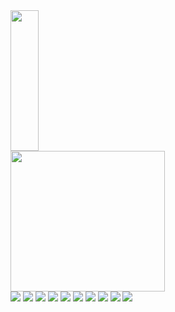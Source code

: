<div>
    <img style="zoom:100%" src=https://github-readme-stats.vercel.app/api/top-langs/?username=qitas&show_icons=true&hide_border=true&theme=dark&hide=CSS,JavaScript height=225 width=30% />
    <img style="zoom:100%" src=https://github-readme-stats.vercel.app/api?username=qitas&show_icons=true&theme=prussian height=225 width=70% />
</div>
</div>
<div>
    <img style="zoom:100%" src=http://182.61.61.133/github.gif />
    <img style="zoom:100%" src=http://182.61.61.133/github.gif />
    <img style="zoom:100%" src=http://182.61.61.133/github.gif />
    <img style="zoom:100%" src=http://182.61.61.133/github.gif />
    <img style="zoom:100%" src=http://182.61.61.133/github.gif />
    <img style="zoom:100%" src=http://182.61.61.133/github.gif />
    <img style="zoom:100%" src=http://182.61.61.133/github.gif />
    <img style="zoom:100%" src=http://182.61.61.133/github.gif />
    <img style="zoom:100%" src=http://182.61.61.133/github.gif />
    <img style="zoom:100%" src=http://182.61.61.133/github.gif />
</div>



